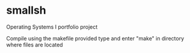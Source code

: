 # smallsh
Operating Systems I portfolio project

Compile using the makefile provided
  type and enter "make" in directory where files are located
